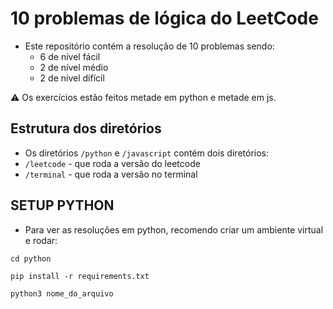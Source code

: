 # 10 problemas de lógica do LeetCode

- Este repositório contém a resolução de 10 problemas sendo:
  - 6 de nível fácil
  - 2 de nível médio
  - 2 de nível difícil
 
 ⚠️ Os exercícios estão feitos metade em python e metade em js. 

 ## Estrutura dos diretórios
 - Os diretórios `/python` e `/javascript` contém dois diretórios:
  - `/leetcode` - que roda a versão do leetcode
  - `/terminal` - que roda a versão no terminal
 ## SETUP PYTHON
 - Para ver as resoluções em python, recomendo criar um ambiente virtual e rodar:

`cd python`

`pip install -r requirements.txt`

`python3 nome_do_arquivo`
